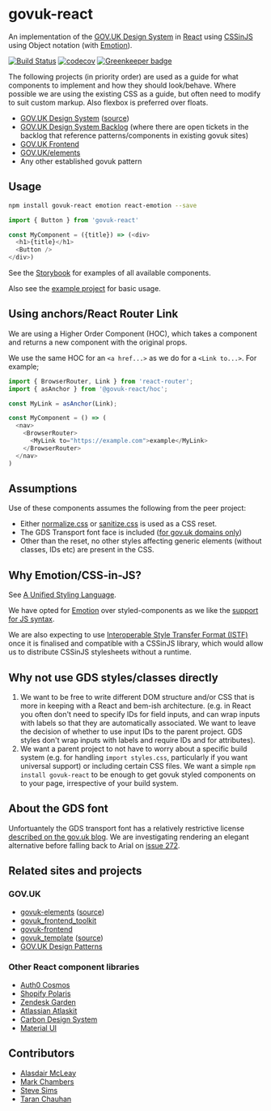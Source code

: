 # govuk-react

An implementation of the [GOV.UK Design System](https://govuk-design-system-production.cloudapps.digital) in [React](https://reactjs.org) using [CSSinJS](https://medium.com/seek-blog/a-unified-styling-language-d0c208de2660) using Object notation (with [Emotion](https://emotion.sh/docs/object-styles)).

[![Build Status](https://travis-ci.org/penx/govuk-react.svg?branch=master)](https://travis-ci.org/penx/govuk-react)
[![codecov](https://codecov.io/gh/penx/govuk-react/branch/master/graph/badge.svg)](https://codecov.io/gh/penx/govuk-react)
[![Greenkeeper badge](https://badges.greenkeeper.io/penx/govuk-react.svg)](https://greenkeeper.io/)

The following projects (in priority order) are used as a guide for what components to implement and how they should look/behave. Where possible we are using the existing CSS as a guide, but often need to modify to suit custom markup. Also flexbox is preferred over floats.

- [GOV.UK Design System](https://govuk-design-system-production.cloudapps.digital) ([source](https://github.com/alphagov/govuk-design-system))
- [GOV.UK Design System Backlog](https://github.com/alphagov/govuk-design-system-backlog) (where there are open tickets in the backlog that reference patterns/components in existing govuk sites)
- [GOV.UK Frontend](https://github.com/alphagov/govuk-frontend)
- [GOV.UK/elements](https://github.com/alphagov/govuk_elements)
- Any other established govuk pattern

## Usage

```sh
npm install govuk-react emotion react-emotion --save
```

```js
import { Button } from 'govuk-react'

const MyComponent = ({title}) => (<div>
  <h1>{title}</h1>
  <Button />
</div>)
```

See the [Storybook](https://penx.github.io/govuk-react) for examples of all available components.

Also see the [example project](https://github.com/penx/govuk-react-example) for basic usage.

## Using anchors/React Router Link

We are using a Higher Order Component (HOC), which takes a component and returns a new component with the original props.

We use the same HOC for an `<a href...>` as we do for a `<Link to...>`. For example;
```js
import { BrowserRouter, Link } from 'react-router';
import { asAnchor } from '@govuk-react/hoc';

const MyLink = asAnchor(Link);

const MyComponent = () => (
  <nav>
    <BrowserRouter>
      <MyLink to="https://example.com">example</MyLink>
    </BrowserRouter>
  </nav>
)

```

## Assumptions

Use of these components assumes the following from the peer project:

- Either [normalize.css](https://necolas.github.io/normalize.css/) or [sanitize.css](https://jonathantneal.github.io/sanitize.css/) is used as a CSS reset.
- The GDS Transport font face is included ([for gov.uk domains only](https://www.gov.uk/service-manual/design/making-your-service-look-like-govuk))
- Other than the reset, no other styles affecting generic elements (without classes, IDs etc) are present in the CSS.

## Why Emotion/CSS-in-JS?

See [A Unified Styling Language](https://medium.com/seek-blog/a-unified-styling-language-d0c208de2660).

We have opted for [Emotion](https://emotion.sh/) over styled-components as we like the [support for JS syntax](https://emotion.sh/docs/object-styles).

We are also expecting to use [Interoperable Style Transfer Format (ISTF)](https://github.com/cssinjs/istf-spec) once it is finalised and compatible with a CSSinJS library, which would allow us to distribute CSSinJS stylesheets without a runtime.

## Why not use GDS styles/classes directly

1. We want to be free to write different DOM structure and/or CSS that is more in keeping with a React and bem-ish architecture. (e.g. in React you often don't need to specify IDs for field inputs, and can wrap inputs with labels so that they are automatically associated. We want to leave the decision of whether to use input IDs to the parent project. GDS styles don't wrap inputs with labels and require IDs and for attributes).
2. We want a parent project to not have to worry about a specific build system (e.g. for handling `import styles.css`, particularly if you want universal support) or including certain CSS files. We want a simple `npm install govuk-react` to be enough to get govuk styled components on to your page, irrespective of your build system.

## About the GDS font

Unfortuantely the GDS transport font has a relatively restrictive license [described on the gov.uk blog](https://designnotes.blog.gov.uk/2015/03/11/can-i-use-the-gov-uk-fonts/). We are investigating rendering an elegant alternative before falling back to Arial on [issue 272](https://github.com/penx/govuk-react/issues/272).

## Related sites and projects

### GOV.UK

 - [govuk-elements](https://govuk-elements.herokuapp.com/) ([source](https://github.com/alphagov/govuk_elements/))
 - [govuk_frontend_toolkit](https://github.com/alphagov/govuk_frontend_toolkit/)
 - [govuk-frontend](https://github.com/alphagov/govuk-frontend/)
 - [govuk_template](http://alphagov.github.io/govuk_template/) ([source](https://github.com/alphagov/govuk_template))
 - [GOV.UK Design Patterns](https://www.gov.uk/service-manual/design#find-patterns)

### Other React component libraries

- [Auth0 Cosmos](https://github.com/auth0/cosmos)
- [Shopify Polaris](https://github.com/Shopify/polaris)
- [Zendesk Garden](https://github.com/zendeskgarden/react-components)
- [Atlassian Atlaskit](https://bitbucket.org/atlassian/atlaskit-mk-2)
- [Carbon Design System](https://github.com/carbon-design-system/carbon-components-react)
- [Material UI](https://github.com/mui-org/material-ui)

## Contributors

- [Alasdair McLeay](https://github.com/penx)
- [Mark Chambers](https://github.com/marksy)
- [Steve Sims](https://github.com/stevesims)
- [Taran Chauhan](https://github.com/taranchauhan)
